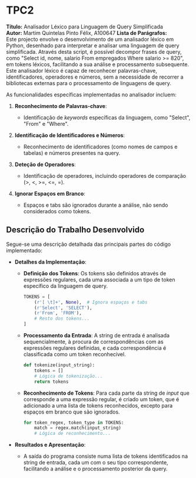 # TPC2

**Título:** Analisador Léxico para Linguagem de Query Simplificada  
**Autor:** Martim Quintelas Pinto Félix, A100647
**Lista de Parágrafos:**  
Este projecto envolve o desenvolvimento de um analisador léxico em Python, desenhado para interpretar e analisar uma linguagem de query simplificada. Através desta script, é possível decompor frases de query, como "Select id, nome, salario From empregados Where salario >= 820", em tokens léxicos, facilitando a sua análise e processamento subsequente. Este analisador léxico é capaz de reconhecer palavras-chave, identificadores, operadores e números, sem a necessidade de recorrer a bibliotecas externas para o processamento de linguagens de query.

As funcionalidades específicas implementadas no analisador incluem:

1. **Reconhecimento de Palavras-chave**:
   - Identificação de *keywords* específicas da linguagem, como "Select", "From" e "Where".

2. **Identificação de Identificadores e Números**:
   - Reconhecimento de identificadores (como nomes de campos e tabelas) e números presentes na query.

3. **Deteção de Operadores**:
   - Identificação de operadores, incluindo operadores de comparação (>, <, >=, <=, =).

4. **Ignorar Espaços em Branco**:
   - Espaços e tabs são ignorados durante a análise, não sendo considerados como tokens.

## Descrição do Trabalho Desenvolvido

Segue-se uma descrição detalhada das principais partes do código implementado:

- **Detalhes da Implementação**:
  - **Definição dos Tokens**: Os tokens são definidos através de expressões regulares, cada uma associada a um tipo de token específico da linguagem de query.
    ```python
    TOKENS = [
        (r'[ \t]+', None),  # Ignora espaços e tabs
        (r'Select', 'SELECT'),
        (r'From', 'FROM'),
        # Resto dos tokens...
    ]
    ```

  - **Processamento da Entrada**: A string de entrada é analisada sequencialmente, à procura de correspondências com as expressões regulares definidas, e cada correspondência é classificada como um token reconhecível.
    ```python
    def tokenize(input_string):
        tokens = []
        # Lógica de tokenização...
        return tokens
    ```

  - **Reconhecimento de Tokens**: Para cada parte da string de *input* que corresponde a uma expressão regular, é criado um token, que é adicionado a uma lista de tokens reconhecidos, excepto para espaços em branco que são ignorados.
    ```python
    for token_regex, token_type in TOKENS:
        match = regex.match(input_string)
        # Lógica de reconhecimento...
    ```

- **Resultados e Apresentação**:
  - A saída do programa consiste numa lista de tokens identificados na string de entrada, cada um com o seu tipo correspondente, facilitando a análise e o processamento posterior da query.



